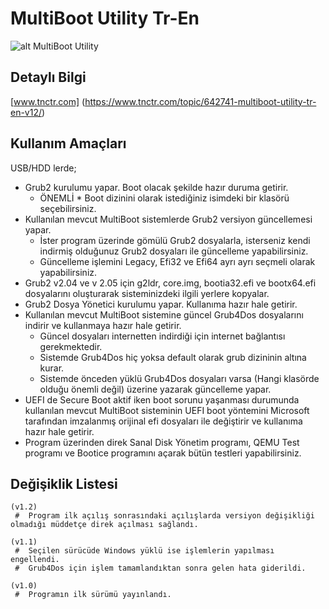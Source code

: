 # MultiBoot Utility Tr-En


![alt MultiBoot Utility](https://github.com/MultiBoot-Utility/MultiBoot-Utility/blob/master/MultiBoot%20Utility/Goruntuler/MultiBoot_Utility_1_Tr.PNG)

## Detaylı Bilgi

[www.tnctr.com] (https://www.tnctr.com/topic/642741-multiboot-utility-tr-en-v12/)

## Kullanım Amaçları

USB/HDD lerde;
* Grub2 kurulumu yapar. Boot olacak şekilde hazır duruma getirir.
	- ÖNEMLİ * Boot dizinini olarak istediğiniz isimdeki bir klasörü seçebilirsiniz.
* Kullanılan mevcut MultiBoot sistemlerde Grub2 versiyon güncellemesi yapar.
	- İster program üzerinde gömülü Grub2 dosyalarla, isterseniz kendi indirmiş olduğunuz Grub2 dosyaları ile güncelleme yapabilirsiniz.
	- Güncelleme işlemini Legacy, Efi32 ve Efi64 ayrı ayrı seçmeli olarak yapabilirsiniz.
* Grub2 v2.04 ve v 2.05 için g2ldr, core.img, bootia32.efi ve bootx64.efi dosyalarını oluşturarak sisteminizdeki ilgili yerlere kopyalar.
* Grub2 Dosya Yönetici kurulumu yapar. Kullanıma hazır hale getirir.
* Kullanılan mevcut MultiBoot sistemine güncel Grub4Dos dosyalarını indirir ve kullanmaya hazır hale getirir.
	- Güncel dosyaları internetten indirdiği için internet bağlantısı gerekmektedir.
	- Sistemde Grub4Dos hiç yoksa default olarak grub dizininin altına kurar.
	- Sistemde önceden yüklü Grub4Dos dosyaları varsa (Hangi klasörde olduğu önemli değil) üzerine yazarak güncelleme yapar.
* UEFI de Secure Boot aktif iken boot sorunu yaşanması durumunda kullanılan mevcut MultiBoot sisteminin UEFI boot yöntemini Microsoft tarafından imzalanmış orijinal efi dosyaları ile değiştirir ve kullanıma hazır hale getirir.
* Program üzerinden direk Sanal Disk Yönetim programı, QEMU Test programı ve Bootice programını açarak bütün testleri yapabilirsiniz.

## Değişiklik Listesi
```
(v1.2)
 #  Program ilk açılış sonrasındaki açılışlarda versiyon değişikliği olmadığı müddetçe direk açılması sağlandı.

(v1.1)
 #  Seçilen sürücüde Windows yüklü ise işlemlerin yapılması engellendi.
 #  Grub4Dos için işlem tamamlandıktan sonra gelen hata giderildi.

(v1.0)
 #  Programın ilk sürümü yayınlandı.
 ```